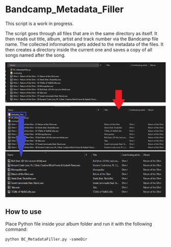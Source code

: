 # Bandcamp_Metadata_Filler
This script is a work in progress.

The script goes through all files that are in the same directory as itself. It then reads out title, album, artist and track number via the Bandcamp file name. The collected informations gets added to the metadata of the files. It then creates a directory inside the current one and saves a copy of all songs named after the song.

<img title="Changes to files" alt="Image that shows changes" src="/images/before.png">

## How to use
Place Python file inside your album folder and run it with the following command:
```
python BC_MetadataFiller.py -sameDir
```





